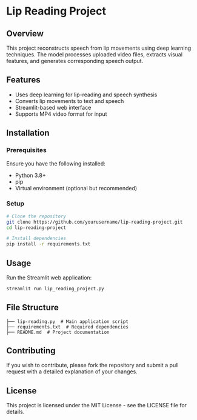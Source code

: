 # Lip Reading Project

## Overview
This project reconstructs speech from lip movements using deep learning techniques. The model processes uploaded video files, extracts visual features, and generates corresponding speech output.

## Features
- Uses deep learning for lip-reading and speech synthesis
- Converts lip movements to text and speech
- Streamlit-based web interface
- Supports MP4 video format for input

## Installation

### Prerequisites
Ensure you have the following installed:
- Python 3.8+
- pip
- Virtual environment (optional but recommended)

### Setup
```bash
# Clone the repository
git clone https://github.com/yourusername/lip-reading-project.git
cd lip-reading-project

# Install dependencies
pip install -r requirements.txt
```

## Usage
Run the Streamlit web application:
```bash
streamlit run lip_reading_project.py
```

## File Structure
```
├── lip-reading.py  # Main application script
├── requirements.txt  # Required dependencies
├── README.md  # Project documentation
```

## Contributing
If you wish to contribute, please fork the repository and submit a pull request with a detailed explanation of your changes.

## License
This project is licensed under the MIT License - see the LICENSE file for details.

